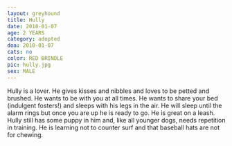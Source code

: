 ```yaml
---
layout: greyhound
title: Hully
date: 2010-01-07
age: 2 YEARS
category: adopted
doa: 2010-01-07
cats: no
color: RED BRINDLE
pic: hully.jpg
sex: MALE
---
```


Hully is a lover. He gives kisses and nibbles and loves to be petted and brushed. He wants to be with you at all times.
He wants to share your bed (indulgent fosters!) and sleeps with his legs in the air. He will sleep until the alarm rings
but once you are up he is ready to go. He is great on a leash. Hully still has some puppy in him and, like all younger
dogs, needs repetition in training. He is learning not to counter surf and that baseball hats are not for chewing.
